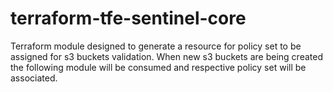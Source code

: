 # terraform-tfe-sentinel-core

Terraform module designed to generate a resource for policy set to be assigned for s3 buckets validation. When new s3 buckets are being created the following module will be consumed and respective policy set will be associated.
